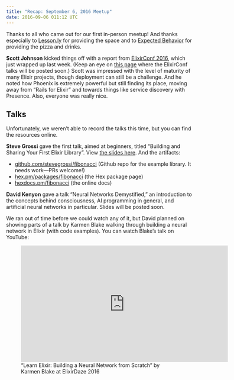 ```yaml
---
title: "Recap: September 6, 2016 Meetup"
date: 2016-09-06 011:12 UTC
---
```


Thanks to all who came out for our first in-person meetup! And thanks especially to [Lesson.ly](http://www.lessonly.com) for providing the space and to [Expected Behavior](http://www.expectedbehavior.com/) for providing the pizza and drinks.

**Scott Johnson** kicked things off with a report from [ElixirConf 2016](http://www.elixirconf.com/), which just wrapped up last week. (Keep an eye on [this page](http://confreaks.tv/events/elixirconf2016) where the ElixirConf talks will be posted soon.) Scott was impressed with the level of maturity of many Elixir projects, though deployment can still be a challenge. And he noted how Phoenix is extremely powerful but still finding its place, moving away from “Rails for Elixir” and towards things like service discovery with Presence. Also, everyone was really nice.

## Talks

Unfortunately, we weren’t able to record the talks this time, but you can find the resources online.

**Steve Grossi** gave the first talk, aimed at beginners, titled “Building and Sharing Your First Elixir Library”. View [the slides here](http://work.stevegrossi.com/talks/building-and-sharing-your-first-elixir-library/). And the artifacts:

- [github.com/stevegrossi/fibonacci](https://github.com/stevegrossi/fibonacci) (Github repo for the example library. It needs work—PRs welcome!)
- [hex.pm/packages/fibonacci](https://hex.pm/packages/fibonacci) (the Hex package page)
- [hexdocs.pm/fibonacci](https://hexdocs.pm/fibonacci) (the online docs)

**David Kenyon** gave a talk “Neural Networks Demystified,” an introduction to the concepts behind consciousness, AI programming in general, and artificial neural networks in particular. Slides will be posted soon.

We ran out of time before we could watch any of it, but David planned on showing parts of a talk by Karmen Blake walking through building a neural network in Elixir (with code examples). You can watch Blake’s talk on YouTube:

<figure>
  <div class="FlexVideo">
    <iframe width="560" height="315" src="https://www.youtube.com/embed/YE0h9DURSOo" frameborder="0" allowfullscreen></iframe>
  </div>
  <figcaption>“Learn Elixir: Building a Neural Network from Scratch” by Karmen Blake at ElixirDaze 2016</figcaption>
</figure>
